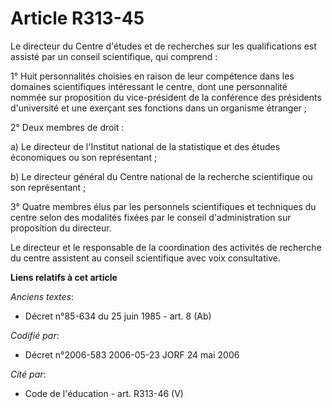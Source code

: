 # Article R313-45

Le directeur du Centre d'études et de recherches sur les qualifications est assisté par un conseil scientifique, qui
comprend :

1° Huit personnalités choisies en raison de leur compétence dans les domaines scientifiques intéressant le centre, dont une
personnalité nommée sur proposition du vice-président de la conférence des présidents d'université et une exerçant ses
fonctions dans un organisme étranger ;

2° Deux membres de droit :

a) Le directeur de l'Institut national de la statistique et des études économiques ou son représentant ;

b) Le directeur général du Centre national de la recherche scientifique ou son représentant ;

3° Quatre membres élus par les personnels scientifiques et techniques du centre selon des modalités fixées par le conseil
d'administration sur proposition du directeur.

Le directeur et le responsable de la coordination des activités de recherche du centre assistent au conseil scientifique avec
voix consultative.

**Liens relatifs à cet article**

_Anciens textes_:

  - Décret n°85-634 du 25 juin 1985 - art. 8 (Ab)

_Codifié par_:

  - Décret n°2006-583 2006-05-23 JORF 24 mai 2006

_Cité par_:

  - Code de l'éducation - art. R313-46 (V)
